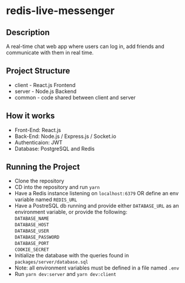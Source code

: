# redis-live-messenger

## Description

A real-time chat web app where users can log in, add friends and communicate with them in real time.


## Project Structure

- client - React.js Frontend
- server - Node.js Backend
- common - code shared between client and server

## How it works

- Front-End: React.js
- Back-End: Node.js / Express.js / Socket.io
- Authenticaion: JWT
- Database: PostgreSQL and Redis

## Running the Project

- Clone the repository
- CD into the repository and run `yarn`
- Have a Redis instance listening on `localhost:6379` OR define an env variable named `REDIS_URL`
- Have a PostreSQL db running and provide either `DATABASE_URL` as an environment variable, or provide the following:
  <br/>`DATABASE_NAME`
  <br/>`DATABASE_HOST`
  <br/>`DATABASE_USER`
  <br/>`DATABASE_PASSWORD`
  <br/>`DATABASE_PORT`
  <br/>`COOKIE_SECRET`
- Initialize the database with the queries found in `packages/server/database.sql`
- Note: all environment variables must be defined in a file named `.env`
- Run `yarn dev:server` and `yarn dev:client`
